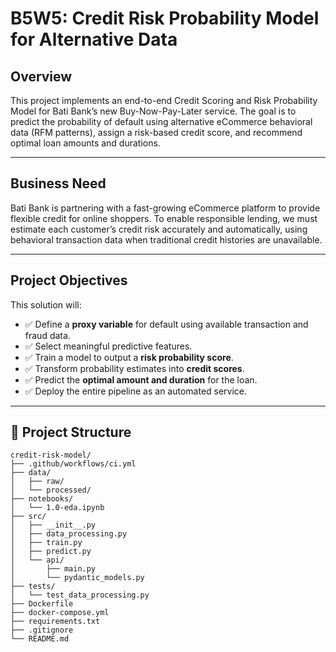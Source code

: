 
# B5W5: Credit Risk Probability Model for Alternative Data

## Overview

This project implements an end-to-end Credit Scoring and Risk Probability Model for Bati Bank’s new Buy-Now-Pay-Later service. The goal is to predict the probability of default using alternative eCommerce behavioral data (RFM patterns), assign a risk-based credit score, and recommend optimal loan amounts and durations.

---

## Business Need

Bati Bank is partnering with a fast-growing eCommerce platform to provide flexible credit for online shoppers. To enable responsible lending, we must estimate each customer’s credit risk accurately and automatically, using behavioral transaction data when traditional credit histories are unavailable.

---

## Project Objectives

This solution will:
- ✅ Define a **proxy variable** for default using available transaction and fraud data.
- ✅ Select meaningful predictive features.
- ✅ Train a model to output a **risk probability score**.
- ✅ Transform probability estimates into **credit scores**.
- ✅ Predict the **optimal amount and duration** for the loan.
- ✅ Deploy the entire pipeline as an automated service.

---
## 📂 Project Structure

```plaintext
credit-risk-model/
├── .github/workflows/ci.yml
├── data/
│   ├── raw/
│   └── processed/
├── notebooks/
│   └── 1.0-eda.ipynb
├── src/
│   ├── __init__.py
│   ├── data_processing.py
│   ├── train.py
│   ├── predict.py
│   └── api/
│       ├── main.py
│       └── pydantic_models.py
├── tests/
│   └── test_data_processing.py
├── Dockerfile 
├── docker-compose.yml
├── requirements.txt
├── .gitignore
└── README.md
```


